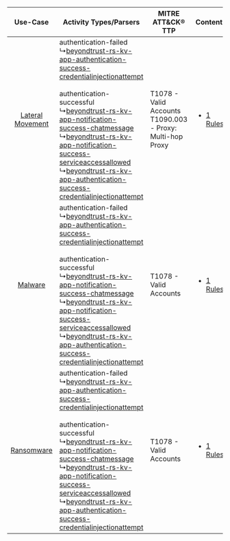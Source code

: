 |    Use-Case    | Activity Types/Parsers    | MITRE ATT&CK® TTP    | Content    |
|:----:| ---- | ---- | ---- |
| [Lateral Movement](../../../UseCases/uc_lateral_movement.md) |  authentication-failed<br> ↳[beyondtrust-rs-kv-app-authentication-success-credentialinjectionattempt](Ps/pC_beyondtrustrskvappauthenticationsuccesscredentialinjectionattempt.md)<br><br> authentication-successful<br> ↳[beyondtrust-rs-kv-app-notification-success-chatmessage](Ps/pC_beyondtrustrskvappnotificationsuccesschatmessage.md)<br> ↳[beyondtrust-rs-kv-app-notification-success-serviceaccessallowed](Ps/pC_beyondtrustrskvappnotificationsuccessserviceaccessallowed.md)<br> ↳[beyondtrust-rs-kv-app-authentication-success-credentialinjectionattempt](Ps/pC_beyondtrustrskvappauthenticationsuccesscredentialinjectionattempt.md)<br> | T1078 - Valid Accounts<br>T1090.003 - Proxy: Multi-hop Proxy<br> | [<ul><li>1 Rules</li></ul>](RM/r_m_beyondtrust_beyondtrust_remote_support_Lateral_Movement.md) |
|          [Malware](../../../UseCases/uc_malware.md)          |  authentication-failed<br> ↳[beyondtrust-rs-kv-app-authentication-success-credentialinjectionattempt](Ps/pC_beyondtrustrskvappauthenticationsuccesscredentialinjectionattempt.md)<br><br> authentication-successful<br> ↳[beyondtrust-rs-kv-app-notification-success-chatmessage](Ps/pC_beyondtrustrskvappnotificationsuccesschatmessage.md)<br> ↳[beyondtrust-rs-kv-app-notification-success-serviceaccessallowed](Ps/pC_beyondtrustrskvappnotificationsuccessserviceaccessallowed.md)<br> ↳[beyondtrust-rs-kv-app-authentication-success-credentialinjectionattempt](Ps/pC_beyondtrustrskvappauthenticationsuccesscredentialinjectionattempt.md)<br> | T1078 - Valid Accounts<br>    | [<ul><li>1 Rules</li></ul>](RM/r_m_beyondtrust_beyondtrust_remote_support_Malware.md)          |
|       [Ransomware](../../../UseCases/uc_ransomware.md)       |  authentication-failed<br> ↳[beyondtrust-rs-kv-app-authentication-success-credentialinjectionattempt](Ps/pC_beyondtrustrskvappauthenticationsuccesscredentialinjectionattempt.md)<br><br> authentication-successful<br> ↳[beyondtrust-rs-kv-app-notification-success-chatmessage](Ps/pC_beyondtrustrskvappnotificationsuccesschatmessage.md)<br> ↳[beyondtrust-rs-kv-app-notification-success-serviceaccessallowed](Ps/pC_beyondtrustrskvappnotificationsuccessserviceaccessallowed.md)<br> ↳[beyondtrust-rs-kv-app-authentication-success-credentialinjectionattempt](Ps/pC_beyondtrustrskvappauthenticationsuccesscredentialinjectionattempt.md)<br> | T1078 - Valid Accounts<br>    | [<ul><li>1 Rules</li></ul>](RM/r_m_beyondtrust_beyondtrust_remote_support_Ransomware.md)       |